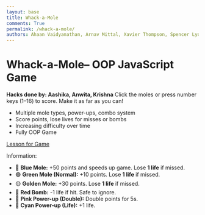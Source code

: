 ```yaml
---
layout: base
title: Whack-a-Mole
comments: True
permalink: /whack-a-mole/
authors: Ahaan Vaidyanathan, Arnav Mittal, Xavier Thompson, Spencer Lyons, Nikhil Naryan, Sharuya Signh 
---
```

# Whack-a-Mole– OOP JavaScript Game
**Hacks done by: Aashika, Anwita, Krishna**
Click the moles or press number keys (1–16) to score. Make it as far as you can!
- Multiple mole types, power-ups, combo system  
- Score points, lose lives for misses or bombs  
- Increasing difficulty over time  
- Fully OOP Game  

<a href="{{site.baseurl}}/oriented/lessons">Lesson for Game</a>

Information:
- 🔵 **Blue Mole:** +50 points and speeds up game. Lose **1 life** if missed.  
- 🟢 **Green Mole (Normal):** +10 points. Lose **1 life** if missed.  
- 🟡 **Golden Mole:** +30 points. Lose **1 life** if missed.  
- 🔴 **Red Bomb:** -1 life if hit. Safe to ignore.  
- 🌸 **Pink Power-up (Double):** Double points for 5s.  
- 🔵 **Cyan Power-up (Life):** +1 life.  

<canvas id="gameCanvas" width="450" height="450"></canvas>
<script>
  // ======= Hole Class =======
  class Hole {
    constructor(x, y, size, index) {
      this.x = x;
      this.y = y;
      this.size = size;
      this.index = index;
      this.entity = null; // Mole or PowerUp
    }
    draw(ctx) {
      // circular dirt hole with shading
      const cx = this.x + this.size / 2;
      const cy = this.y + this.size / 2;
      const r = this.size / 2.6;

      const grad = ctx.createRadialGradient(cx, cy, r * 0.3, cx, cy, r);
      grad.addColorStop(0, "#5a3b1a"); // inner dirt
      grad.addColorStop(1, "#2e1b0b"); // dark rim
      ctx.fillStyle = grad;
      ctx.beginPath();
      ctx.arc(cx, cy, r, 0, Math.PI * 2);
      ctx.fill();

      // subtle rim outline for definition
      ctx.strokeStyle = "rgba(0,0,0,0.35)";
      ctx.lineWidth = 3;
      ctx.beginPath();
      ctx.arc(cx, cy, r * 1.02, 0, Math.PI * 2);
      ctx.stroke();
    }
  }

  // ======= Base Entity =======
  class Entity {
    constructor(hole, duration=1000) {
      this.hole = hole;
      this.hole.entity = this;
      this.duration = duration;
      this.startTime = Date.now();
      this.hit = false;
    }
    draw(ctx) {}
    update(game) {
      if (Date.now() - this.startTime > this.duration) {
        // penalize only missed normal/golden moles
        if (this instanceof Mole && !this.hit) {
          if (this.type === "normal" || this.type === "golden") {
            game.lives--;
          }
        }
        this.hole.entity = null;
        return false;
      }
      return true;
    }
  }

  // ======= Mole Class =======
  class Mole extends Entity {
    constructor(hole, type="normal") {
      const durations = { normal:1000, golden:800, bomb:1000, blue:700 };
      super(hole, durations[type] || 1000);
      this.type = type;
    }
    draw(ctx) {
      const { x, y, size } = this.hole;
      if (this.hit) return;
      const cx = x + size / 2;
      const cy = y + size / 2;
      const r = size / 3;
      ctx.beginPath();
      if (this.type === "normal") ctx.fillStyle = "#735a48ff"; // brown mole
      else if (this.type === "golden") ctx.fillStyle = "gold";
      else if (this.type === "bomb") ctx.fillStyle = "black";
      else if (this.type === "blue") ctx.fillStyle = "#649dcbff"; // blue mole
      ctx.ellipse(cx, cy, r * 0.8, r, 0, 0, Math.PI * 2);
      ctx.fill();
      if (this.type !== "bomb") {
        ctx.fillStyle = "white";
        ctx.beginPath();
        ctx.arc(cx - r * 0.3, cy - r * 0.2, r * 0.15, 0, Math.PI * 2);
        ctx.arc(cx + r * 0.3, cy - r * 0.2, r * 0.15, 0, Math.PI * 2);
        ctx.fill();
        ctx.fillStyle = "black";
        ctx.beginPath();
        ctx.arc(cx - r * 0.3, cy - r * 0.2, r * 0.07, 0, Math.PI * 2);
        ctx.arc(cx + r * 0.3, cy - r * 0.2, r * 0.07, 0, Math.PI * 2);
        ctx.fill();
        ctx.fillStyle = "pink";
        ctx.beginPath();
        ctx.arc(cx, cy, r * 0.15, 0, Math.PI * 2);
        ctx.fill();
      } else {
        ctx.save();
        ctx.fillStyle = "red";
        ctx.font = `${r * 1.2}px Arial`;
        ctx.textAlign = "center";
        ctx.textBaseline = "middle";
        ctx.fillText("💣", cx, cy);
        ctx.restore();
      }
    }
    onHit(game){
      if(this.type==="normal") game.addScore(10);
      else if(this.type==="golden") game.addScore(30);
      else if(this.type==="bomb") game.lives--;
      else if(this.type==="blue") {
        game.addScore(50);
        game.spawnInterval = Math.max(300, game.spawnInterval - 200);
      }
      this.hit = true;
      this.hole.entity = null;
    }
  }

  // ======= PowerUp Class =======
  class PowerUp extends Entity {
    constructor(hole, type) {
      super(hole, 1200);
      this.type = type; // "double" or "life"
    }
    draw(ctx){
      const { x, y, size } = this.hole;
      const cx = x + size/2;
      const cy = y + size/2;
      ctx.beginPath();
      ctx.fillStyle = this.type==="double" ? "pink" : "cyan";
      ctx.arc(cx, cy, size/4, 0, 2*Math.PI);
      ctx.fill();
    }
    onHit(game){
      if(this.type==="double") game.activateMultiplier(5000);
      else if(this.type==="life") game.lives++;
      this.hole.entity = null;
    }
  }

  // ======= Game Class =======
  class Game {
    constructor(canvasId){
      this.canvas = document.getElementById(canvasId);
      this.ctx = this.canvas.getContext("2d");
      this.canvas.tabIndex = 1;
      this.canvas.style.outline = "none";
      this.canvas.focus();

  this.gridSize = 4;
      this.holeSize = this.canvas.width / this.gridSize;
      this.holes = [];
      let idx = 1;
      for (let r = 0; r < this.gridSize; r++) {
        for (let c = 0; c < this.gridSize; c++) {
          this.holes.push(new Hole(c*this.holeSize, r*this.holeSize, this.holeSize, idx++));
        }
      }

      this.moles = [];
      this.score = 0;
      this.highScore = localStorage.getItem("whackAMoleHighScore") || 0;
      this.lives = 5;
      this.spawnInterval = 1500;
      this.lastSpawn = Date.now();
      this.state = "title";
      this.multiplier = 1;
      this.multiplierEnd = 0;

      this.keys = {};
      window.addEventListener("keydown", e => this.keys[e.key] = true);
      window.addEventListener("keyup",   e => this.keys[e.key] = false);
      this.canvas.addEventListener("click", e=>{
        if (this.state === "title" || this.state === "gameover") {
          this.start();
        } else {
          this.handleClick(e);
        }
      });

      requestAnimationFrame(() => this.update());
    }

    start(){
      this.score = 0; 
      this.lives = 5; 
      this.moles = []; 
      this.lastSpawn = Date.now();
      this.state = "playing"; 
      this.multiplier = 1; 
      this.multiplierEnd = 0;
      this.holes.forEach(h => h.entity = null);
    }

    spawnEntity(){
      const emptyHoles = this.holes.filter(h => !h.entity);
      if (emptyHoles.length === 0) return;
      const hole = emptyHoles[Math.floor(Math.random() * emptyHoles.length)];
      const r = Math.random();
      if (r < 0.6) this.moles.push(new Mole(hole, "normal"));
      else if (r < 0.75) this.moles.push(new Mole(hole, "golden"));
      else if (r < 0.88) this.moles.push(new Mole(hole, "bomb"));
      else if (r < 0.96) this.moles.push(new Mole(hole, "blue"));
      else {
        const type = Math.random() < 0.5 ? "double" : "life";
        this.moles.push(new PowerUp(hole, type));
      }
    }

    handleClick(e){
      const rect = this.canvas.getBoundingClientRect();
      const mx = e.clientX - rect.left;
      const my = e.clientY - rect.top;
      this.holes.forEach(h=>{
        if (h.entity) {
          const {x,y,size} = h;
          const cx = x + size/2, cy = y + size/2;
          const r = size/3;
          if (Math.hypot(mx - cx, my - cy) <= r) {
            h.entity.onHit(this);
          }
        }
      });
    }

    checkKeys(){
      for (const key in this.keys) {
        if (this.keys[key] && !isNaN(key)) {
          const num = parseInt(key);
          // Only allow keys 1-16 for 4x4 grid
          if (num >= 1 && num <= 16) {
            const hole = this.holes.find(h => h.index === num);
            if (hole && hole.entity) hole.entity.onHit(this);
          }
          this.keys[key] = false;
        }
      }
    }

    addScore(points){
      const finalPoints = Math.floor(points * this.multiplier);
      this.score += finalPoints;
      if (this.score > this.highScore) this.highScore = this.score;
    }

    activateMultiplier(ms){
      this.multiplier = 2;
      this.multiplierEnd = Date.now() + ms;
    }

    update(){
      // Each state draws its own background to avoid overwriting the grass
      if (this.state === "title") this.drawTitle();
      else if (this.state === "playing") this.updateGame();
      else if (this.state === "gameover") this.drawGameOver();

      requestAnimationFrame(() => this.update());
    }

    updateGame(){
      // Grassy background
      const grad = this.ctx.createLinearGradient(0, 0, 0, this.canvas.height);
      grad.addColorStop(0, "#7e996cff");   // lighter green top
      grad.addColorStop(1, "#34422cff");   // darker green bottom
      this.ctx.fillStyle = grad;
      this.ctx.fillRect(0, 0, this.canvas.width, this.canvas.height);

      if (Date.now() - this.lastSpawn > this.spawnInterval) {
        this.spawnEntity();
        this.lastSpawn = Date.now();
      }

      for (let i = this.moles.length - 1; i >= 0; i--) {
        if (!this.moles[i].update(this)) this.moles.splice(i, 1);
      }

      if (this.multiplier > 1 && Date.now() > this.multiplierEnd) this.multiplier = 1;

      this.checkKeys();

      // Board & entities
      this.holes.forEach(h => h.draw(this.ctx));
      this.moles.forEach(m => m.draw(this.ctx));

      // HUD (reset alignment so it isn't affected by mole/bomb drawing)
      this.ctx.textAlign = "left";
      this.ctx.textBaseline = "alphabetic";
      this.ctx.fillStyle = "black";
      this.ctx.font = "18px Arial";
      this.ctx.fillText("Score: " + this.score, 10, 20);
      this.ctx.fillText("High Score: " + this.highScore, 10, 45);
      this.ctx.fillText("Lives: " + this.lives, 10, 70);
      this.ctx.fillText("Multiplier: x" + this.multiplier, 10, 95);

      if (this.lives <= 0) {
        this.state = "gameover";
        localStorage.setItem("whackAMoleHighScore", this.highScore);
      }

      // Increase difficulty
      if (this.score > 0 && this.score % 100 === 0) {
        this.spawnInterval = Math.max(500, 1500 - Math.floor(this.score / 2));
      }
    }

    drawTitle(){
      const { ctx, canvas } = this;

      // Background gradient (sky -> sand)
      const gradient = ctx.createLinearGradient(0, 0, 0, canvas.height);
      gradient.addColorStop(0, "#ebc587ff");
      gradient.addColorStop(1, "rgba(204, 116, 137, 1)");
      ctx.fillStyle = gradient;
      ctx.fillRect(0, 0, canvas.width, canvas.height);

      ctx.textAlign = "center";
      ctx.textBaseline = "middle";

      // Title with shadow
      ctx.font = "bold 48px Arial";
      ctx.fillStyle = "white";
      ctx.shadowColor = "black";
      ctx.shadowBlur = 6;
      ctx.fillText("🐹 Whack-a-Mole+", canvas.width/2, 120);

      // Clear shadow for other text
      ctx.shadowBlur = 0;

      // Subtitle
      ctx.font = "22px Arial";
      ctx.fillStyle = "black";
      ctx.fillText("Click or press 1–16 to hit moles", canvas.width/2, 180);

      // Instructions
      ctx.font = "16px Arial";
      ctx.fillText("Golden = +30   |   Bomb = -1   |   Power-ups appear randomly", canvas.width/2, 220);

      // Start prompt with pulse effect
      ctx.font = "24px Arial";
      ctx.fillStyle = "darkblue";
      const alpha = 0.5 + 0.5 * Math.sin(Date.now() / 500); // pulse
      ctx.globalAlpha = alpha;
      ctx.fillText("Press ENTER or Click to Start", canvas.width/2, 300);
      ctx.globalAlpha = 1;

      // Reset alignment for other draws
      ctx.textAlign = "left"; 
      ctx.textBaseline = "alphabetic";

      if (this.keys["Enter"]) this.start();
    }

    drawGameOver(){
      // Simple dark background so text is clear
      const grad = this.ctx.createLinearGradient(0, 0, 0, this.canvas.height);
      grad.addColorStop(0, "#2c3e50");
      grad.addColorStop(1, "#1b2735");
      this.ctx.fillStyle = grad;
      this.ctx.fillRect(0, 0, this.canvas.width, this.canvas.height);

      this.ctx.fillStyle = "red";
      this.ctx.textAlign = "center";
      this.ctx.textBaseline = "middle";
      this.ctx.font = "36px Arial";
      this.ctx.fillText("GAME OVER", this.canvas.width/2, 180);

      this.ctx.fillStyle = "white";
      this.ctx.font = "24px Arial";
      this.ctx.fillText("Final Score: " + this.score, this.canvas.width/2, 230);
      this.ctx.fillText("Press ENTER or Click to Restart", this.canvas.width/2, 280);

      // Reset alignment for safety
      this.ctx.textAlign = "left";
      this.ctx.textBaseline = "alphabetic";

      if (this.keys["Enter"]) this.start();
    }
  }

  new Game("gameCanvas");
</script>
